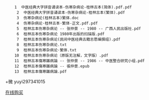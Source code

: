 ````
    1  中医经典大字拼音诵读本-伤寒杂病论-桂林古本(简体).pdf.pdf
     2  中医经典大字拼音诵读本-伤寒杂病论-桂林古本(繁体).pdf
     3  伤寒杂病论(桂林古本)繁体.doc
     4  伤寒杂病论·桂林古本·繁体-正文.pdf.pdf
     5  桂林古本伤寒杂病论 -- 张仲景 -- 1980 -- 广西人民出版社.pdf
     6  桂林古本伤寒杂病论 1980年出版的扫描版.pdf
     7  桂林古本伤寒杂病论(民间中医经典古籍志愿编撰组).pdf
     8  桂林古本伤寒杂病论.txt
     9  桂林古本伤寒杂病论·繁体.txt
    10  桂林古本伤寒杂病论（原版无注解，文字版）.pdf
    11  桂林古本傷寒雜病論 -- 张仲景 -- 1986 -- 中医整合研究小组.pdf
    12  桂林古本傷寒雜病論 -- 張仲景.epub
    13  桂林古本傷寒雜病論.pdf
````

+微 yuyi297341015

[在线购买](https://m.tb.cn/h.Siu0Ymx?tk=pS5ZfYOu8p3)
